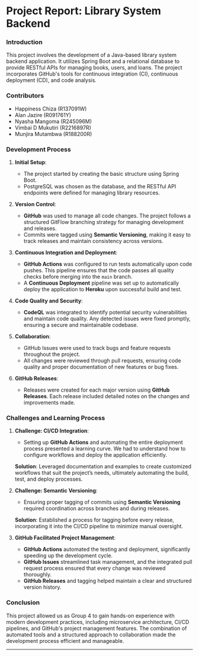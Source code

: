# Project Report: Library System Backend

### Introduction
This project involves the development of a Java-based library system backend application. It utilizes Spring Boot and a relational database to provide RESTful APIs for managing books, users, and loans. The project incorporates GitHub's tools for continuous integration (CI), continuous deployment (CD), and code analysis.

### Contributors
- Happiness Chiza (R137091W)
- Alan Jazire (R091761Y)
- Nyasha Mangoma (R245096M)
- Vimbai D Mukutiri (R2216897R)
- Munjira Mutambwa (R188200R)

### Development Process

1. **Initial Setup**:
   - The project started by creating the basic structure using Spring Boot.
   - PostgreSQL was chosen as the database, and the RESTful API endpoints were defined for managing library resources.

2. **Version Control**:
   - **GitHub** was used to manage all code changes. The project follows a structured GitFlow branching strategy for managing development and releases.
   - Commits were tagged using **Semantic Versioning**, making it easy to track releases and maintain consistency across versions.

3. **Continuous Integration and Deployment**:
   - **GitHub Actions** was configured to run tests automatically upon code pushes. This pipeline ensures that the code passes all quality checks before merging into the `main` branch.
   - A **Continuous Deployment** pipeline was set up to automatically deploy the application to **Heroku** upon successful build and test.
   
4. **Code Quality and Security**:
   - **CodeQL** was integrated to identify potential security vulnerabilities and maintain code quality. Any detected issues were fixed promptly, ensuring a secure and maintainable codebase.
   
5. **Collaboration**:
   - GitHub Issues were used to track bugs and feature requests throughout the project.
   - All changes were reviewed through pull requests, ensuring code quality and proper documentation of new features or bug fixes.
   
6. **GitHub Releases**:
   - Releases were created for each major version using **GitHub Releases**. Each release included detailed notes on the changes and improvements made.

### Challenges and Learning Process

1. **Challenge: CI/CD Integration**:
   - Setting up **GitHub Actions** and automating the entire deployment process presented a learning curve. We had to understand how to configure workflows and deploy the application efficiently.
   
   **Solution**: Leveraged documentation and examples to create customized workflows that suit the project’s needs, ultimately automating the build, test, and deploy processes.

2. **Challenge: Semantic Versioning**:
   - Ensuring proper tagging of commits using **Semantic Versioning** required coordination across branches and during releases.

   **Solution**: Established a process for tagging before every release, incorporating it into the CI/CD pipeline to minimize manual oversight.

3. **GitHub Facilitated Project Management**:
   - **GitHub Actions** automated the testing and deployment, significantly speeding up the development cycle.
   - **GitHub Issues** streamlined task management, and the integrated pull request process ensured that every change was reviewed thoroughly.
   - **GitHub Releases** and tagging helped maintain a clear and structured version history.

### Conclusion
This project allowed us as Group 4 to gain hands-on experience with modern development practices, including microservice architecture, CI/CD pipelines, and GitHub's project management features. The combination of automated tools and a structured approach to collaboration made the development process efficient and manageable.

---
